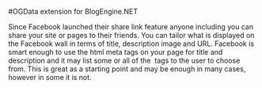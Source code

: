 #OGData extension for BlogEngine.NET 

Since Facebook launched their share link feature anyone including you can share your site or pages to their friends. You can tailor what is displayed on the Facebook wall in terms of title, description image and URL. 
Facebook is smart enough to use the html meta tags on your page for title and description and it may list some or all of the <img> tags to the user to choose from. This is great as a starting point and may be enough in many cases, however in some it is not. 
